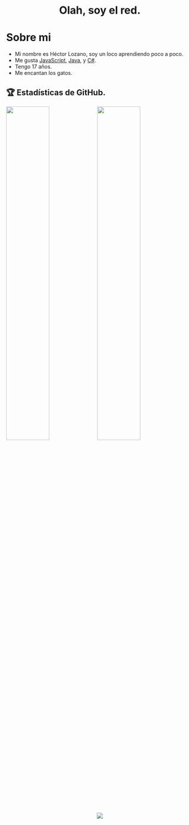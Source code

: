 <h1 align="center">Olah, soy el red.</h1>

  # **Sobre mi**

- Mi nombre es Héctor Lozano, soy un loco aprendiendo poco a poco.
- Me gusta [JavaScript](https://es.wikipedia.org/wiki/JavaScript), [Java](https://es.wikipedia.org/wiki/Java_(lenguaje_de_programaci%C3%B3n)), y [C#](https://es.wikipedia.org/wiki/C_Sharp).
- Tengo 17 años.
- Me encantan los gatos.

## 🏆 Estadísticas de GitHub.
<a href="https://gihub.com/RedPlayer1890">
  <img src="https://github-readme-stats.anuraghazra1.vercel.app/api?username=RedPlayer1890&show_icons=true&include_all_commits=false&theme=vision-friendly-dark&count_private=true" width="48%" align="left">
  <img src="https://github-readme-streak-stats.herokuapp.com/?user=RedPlayer1890&theme=vision-friendly-dark" width="48%">
  <h2 align="center"><img src="https://github-readme-stats.vercel.app/api/top-langs/?username=RedPlayer1890&show_icons=true&theme=vision-friendly-dark"></h2>
</a>
